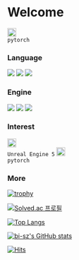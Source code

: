 # Welcome 

<code><img alt = "3.1 Python" height="20" src="https://cdn.icon-icons.com/icons2/2699/PNG/512/pytorch_logo_icon_170820.png"> pytorch</code>


### Language
<img src="https://img.shields.io/badge/Python-3776AB?style=for-the-badge&logo=python&logoColor=white" /> <img src="https://img.shields.io/badge/C%23-239120?style=for-the-badge&logo=c-sharp&logoColor=white" /> <img src="https://img.shields.io/badge/c%2B%2B-%2300599C.svg?&style=for-the-badge&logo=c%2B%2B&logoColor=white" />

### Engine
<img src="https://img.shields.io/badge/Unity-100000?style=for-the-badge&logo=unity&logoColor=white"/> <img src="https://img.shields.io/badge/3D_Slicer-232F3E?style=for-the-badge&logo=amazon-aws&logoColor=white"/> <img src="https://img.shields.io/badge/ISAAC_SIM-76B900?style=for-the-badge&logo=nvidia&logoColor=white"/>

### Interest
<code><img alt = "3.1 Python" height="20" src="https://encrypted-tbn0.gstatic.com/images?q=tbn:ANd9GcSbbF1IlzlfduFuJc46Di05EYTka_EK3watWw&s"> Unreal Engine 5</code> <code><img alt = "3.1 Python" height="20" src="https://static-00.iconduck.com/assets.00/pytorch-icon-1694x2048-jgwjy3ne.png"> pytorch</code>

### More
[![trophy](https://github-profile-trophy.vercel.app/?username=rafaam11&theme=flat&column=7)](https://github.com/rafaam11/)

[![Solved.ac 프로필](http://mazassumnida.wtf/api/v2/generate_badge?boj=dgrme21)](https://solved.ac/dgrme21)

﻿[![Top Langs](https://github-readme-stats.vercel.app/api/top-langs/?username=rafaam11&langs_count=10&layout=compact&theme=graywhite)](https://github.com/rafaam11/rafaam11)﻿  

[![bi-sz's GitHub stats](https://github-readme-stats.vercel.app/api?username=rafaam11&include_all_commits=true&show_icons=true&theme=graywhite)](https://github.com/rafaam11/github-readme-stats)

[![Hits](https://hits.seeyoufarm.com/api/count/incr/badge.svg?url=https%3A%2F%2Fgithub.com%2Frafaam11%2Fhit-counter&count_bg=%23405CF3&title_bg=%23555555&icon=&icon_color=%23E7E7E7&title=GitHub&edge_flat=false)](https://hits.seeyoufarm.com)
